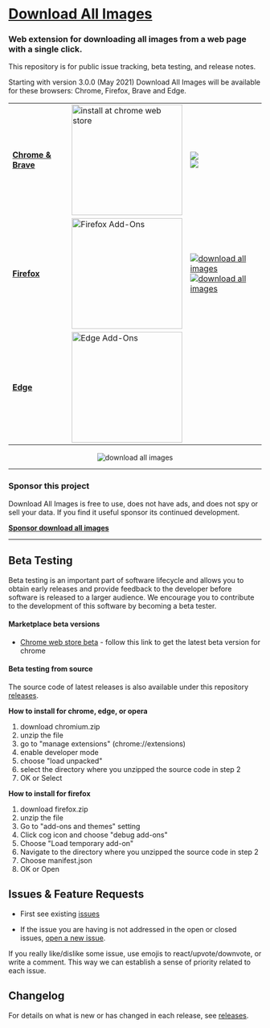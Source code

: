  # [Download All Images](https://download-all-images.mobilefirst.me)

### Web extension for downloading all images from a web page with a single click.

This repository is for public issue tracking, beta testing, and release notes.

Starting with version 3.0.0 (May 2021) Download All Images will be available for these browsers: Chrome, Firefox, Brave and Edge. 
 
<table align="center">
<tr><td><strong><a href="https://chrome.google.com/webstore/detail/ifipmflagepipjokmbdecpmjbibjnakm">Chrome & Brave</a></strong></td>
<td><a href="https://chrome.google.com/webstore/detail/ifipmflagepipjokmbdecpmjbibjnakm"><img alt="install at chrome web store" width="220" src="https://raw.githubusercontent.com/MobileFirstLLC/download-all-images/master/.github/badge-chrome.png"/></a></td>
<td><a href="https://chrome.google.com/webstore/detail/ifipmflagepipjokmbdecpmjbibjnakm" rel="nofollow"><img src="https://img.shields.io/chrome-web-store/users/ifipmflagepipjokmbdecpmjbibjnakm?logo=googlechrome&style=social"></a><br/><a href="https://chrome.google.com/webstore/detail/ifipmflagepipjokmbdecpmjbibjnakm" rel="nofollow"><img src="https://img.shields.io/chrome-web-store/rating/ifipmflagepipjokmbdecpmjbibjnakm?logo=googlechrome&style=social"></a></td></tr>
<tr><td><strong><a href="https://addons.mozilla.org/en-US/firefox/addon/download-all-images/">Firefox</a></strong></td>
<td><a href="https://addons.mozilla.org/en-US/firefox/addon/download-all-images/"><img alt="Firefox Add-Ons" width="220" src="https://raw.githubusercontent.com/MobileFirstLLC/download-all-images/master/.github/badge-firefox.png"/></a></td>
<td><a href="https://addons.mozilla.org/en-US/firefox/addon/download-all-images/"><img src='https://img.shields.io/amo/users/download-all-images?style=social&logo=firefoxbrowser' alt="download all images" /></a><br/><a href="https://addons.mozilla.org/en-US/firefox/addon/download-all-images/"><img src='https://img.shields.io/amo/rating/download-all-images?style=social&logo=firefoxbrowser' alt="download all images" /></a></td></tr>  
<tr><td><strong><a href="https://microsoftedge.microsoft.com/addons/detail/hpceppbbhmfebdnpaeiififakbogkgfa">Edge</a></strong></td>
<td><a href="https://microsoftedge.microsoft.com/addons/detail/hpceppbbhmfebdnpaeiififakbogkgfa"><img alt="Edge Add-Ons" width="220" src="https://raw.githubusercontent.com/MobileFirstLLC/download-all-images/master/.github/badge-edge.png"/></a></td>
<td><a href="https://microsoftedge.microsoft.com/addons/detail/hpceppbbhmfebdnpaeiififakbogkgfa"><img src="https://img.shields.io/badge/dynamic/json?label=users&query=activeInstallCount&url=https%3A%2F%2Fmicrosoftedge.microsoft.com%2Faddons%2Fgetproductdetailsbycrxid%2Fhpceppbbhmfebdnpaeiififakbogkgfa&style=social&logo=microsoftedge" alt="" /></a><br/><a href="https://microsoftedge.microsoft.com/addons/detail/hpceppbbhmfebdnpaeiififakbogkgfa"><img src="https://img.shields.io/badge/dynamic/json?label=Rating&query=averageRating&suffix=%2F5&url=https%3A%2F%2Fmicrosoftedge.microsoft.com%2Faddons%2Fgetproductdetailsbycrxid%2Fhpceppbbhmfebdnpaeiififakbogkgfa&style=social&logo=microsoftedge" alt="" /></a></td></tr>
</table>


<p align="center">
<img src="https://raw.githubusercontent.com/MobileFirstLLC/download-all-images/master/.github/feature.png" alt="download all images" style="max-width:800px" />
</p>

* * *

### Sponsor this project

Download All Images is free to use, does not have ads, and does not spy or sell your data. If you find it useful sponsor its continued development.

**[Sponsor download all images](https://www.buymeacoffee.com/mobilefirstllc)**

* * *

## Beta Testing

Beta testing is an important part of software lifecycle and allows you to obtain
early releases and provide feedback to the developer before software is released to
a larger audience. We encourage you to contribute to the development of this software
by becoming a beta tester.

#### Marketplace beta versions

- [Chrome web store beta](https://chrome.google.com/webstore/detail/pbpfcndidgbhgkocfmkoaddgpnfieijn) - follow this link to get the latest beta version for chrome

#### Beta testing from source

The source code of latest releases is also available under this repository [releases](https://github.com/MobileFirstLLC/download-all-images/releases). 

**How to install for chrome, edge, or opera**

1. download chromium.zip
2. unzip the file
3. go to "manage extensions" (chrome://extensions)
4. enable developer mode
5. choose "load unpacked"
6. select the directory where you unzipped the source code in step 2
7. OK or Select

**How to install for firefox**

1. download firefox.zip
2. unzip the file
3. Go to "add-ons and themes" setting
4. Click cog icon and choose "debug add-ons"
5. Choose "Load temporary add-on"
6. Navigate to the directory where you unzipped the source code in step 2
7. Choose manifest.json
8. OK or Open

## Issues & Feature Requests

- First see existing [issues](https://github.com/MobileFirstLLC/download-all-images/issues)

- If the issue you are having is not addressed in the open or closed issues, [open a new issue](https://github.com/MobileFirstLLC/download-all-images/issues/new/choose).

If you really like/dislike some issue, use emojis to react/upvote/downvote, or write a comment. This way we can establish a sense of priority related to each issue. 

## Changelog

For details on what is new or has changed in each release, see [releases](https://github.com/MobileFirstLLC/download-all-images/releases).
